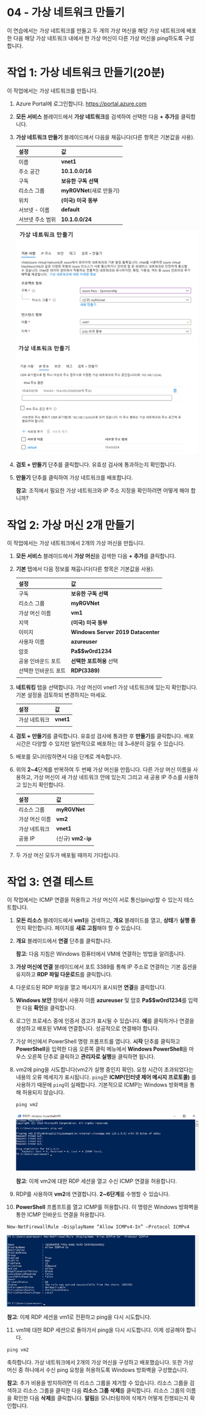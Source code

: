 ﻿---
wts:
    title: '04 - 가상 네트워크 만들기(20분)'
    module: '모듈 02 - 핵심 Azure 서비스(워크로드)'
---
# 04 - 가상 네트워크 만들기

이 연습에서는 가상 네트워크를 만들고 두 개의 가상 머신을 해당 가상 네트워크에 배포한 다음 해당 가상 네트워크 내에서 한 가상 머신이 다른 가상 머신을 ping하도록 구성합니다.

# 작업 1: 가상 네트워크 만들기(20분)

이 작업에서는 가상 네트워크를 만듭니다. 

1. Azure Portal에 로그인합니다. <a href="https://portal.azure.com" target="_blank"><span style="color: #0066cc;" color="#0066cc">https://portal.azure.com</span></a>

2. **모든 서비스** 블레이드에서 **가상 네트워크**를 검색하여 선택한 다음 **+ 추가**를 클릭합니다. 

3. **가상 네트워크 만들기** 블레이드에서 다음을 채웁니다(다른 항목은 기본값을 사용).

    | 설정 | 값 | 
    | --- | --- |
    | 이름 | **vnet1** |
    | 주소 공간 |**10.1.0.0/16** |
    | 구독 | **보유한 구독 선택** |
    | 리소스 그룹 | **myRGVNet**(새로 만들기) |
    | 위치 | **(미국) 미국 동부** |
    | 서브넷 - 이름 | **default** |
    | 서브넷 주소 범위 | **10.1.0.0/24** |

    ![기본 필드를 사용하여 가상 네트워크 블레이드 만들기의 "기본" 단계 스크린샷.](../images/0301a.png)
    ![기본 필드를 사용하여 가상 네트워크 블레이드 만들기의 "IP 주소" 단계 스크린샷.](../images/0301b.png)

5. **검토 + 만들기** 단추를 클릭합니다. 유효성 검사에 통과하는지 확인합니다.

6. **만들기** 단추를 클릭하여 가상 네트워크를 배포합니다. 

    **참고**: 조직에서 필요한 가상 네트워크와 IP 주소 지정을 확인하려면 어떻게 해야 합니까?

# 작업 2: 가상 머신 2개 만들기

이 작업에서는 가상 네트워크에서 2개의 가상 머신을 만듭니다. 

1. **모든 서비스** 블레이드에서 **가상 머신**을 검색한 다음 **+ 추가**를 클릭합니다. 

2. **기본** 탭에서 다음 정보를 채웁니다(다른 항목은 기본값을 사용).

   | 설정 | 값 | 
   | --- | --- |
   | 구독 | **보유한 구독 선택**  |
   | 리소스 그룹 |  **myRGVNet** |
   | 가상 머신 이름 | **vm1**|
   | 지역 | **(미국) 미국 동부** |
   | 이미지 | **Windows Server 2019 Datacenter** |
   | 사용자 이름| **azureuser** |
   | 암호| **Pa$$w0rd1234** |
   | 공용 인바운드 포트| **선택한 포트허용** 선택  |
   | 선택한 인바운드 포트| **RDP(3389)** |
   |||

3. **네트워킹** 탭을 선택합니다. 가상 머신이 vnet1 가상 네트워크에 있는지 확인합니다. 기본 설정을 검토하되 변경하지는 마세요. 

   | 설정 | 값 | 
   | --- | --- |
   | 가상 네트워크 | **vnet1** |
   |||

4. **검토 + 만들기**를 클릭합니다. 유효성 검사에 통과한 후 **만들기**를 클릭합니다. 배포 시간은 다양할 수 있지만 일반적으로 배포하는 데 3~6분이 걸릴 수 있습니다.

5. 배포를 모니터링하면서 다음 단계로 계속합니다. 

6. 위의 **2~4**단계를 반복하여 두 번째 가상 머신을 만듭니다. 다른 가상 머신 이름을 사용하고, 가상 머신이 새 가상 네트워크 안에 있는지 그리고 새 공용 IP 주소를 사용하고 있는지 확인합니다.

    | 설정 | 값 |
    | --- | --- |
    | 리소스 그룹 | **myRGVNet** |
    | 가상 머신 이름 |  **vm2** |
    | 가상 네트워크 | **vnet1** |
    | 공용 IP | (신규) **vm2-ip** |
    |||

7. 두 가상 머신 모두가 배포될 때까지 기다립니다. 

# 작업 3: 연결 테스트 

이 작업에서는 ICMP 연결을 허용하고 가상 머신이 서로 통신(ping)할 수 있는지 테스트합니다. 

1. **모든 리소스** 블레이드에서 **vm1**을 검색하고, **개요** 블레이드를 열고, **상태**가 **실행 중**인지 확인합니다. 페이지를 **새로 고침**해야 할 수 있습니다.

2. **개요** 블레이드에서 **연결** 단추를 클릭합니다.

    **참고**: 다음 지침은 Windows 컴퓨터에서 VM에 연결하는 방법을 알려줍니다. 

3. **가상 머신에 연결** 블레이드에서 포트 3389를 통해 IP 주소로 연결하는 기본 옵션을 유지하고 **RDP 파일 다운로드**를 클릭합니다.

4. 다운로드된 RDP 파일을 열고 메시지가 표시되면 **연결**을 클릭합니다. 

5. **Windows 보안** 창에서 사용자 이름 **azureuser** 및 암호 **Pa$$w0rd1234**를 입력한 다음 **확인**을 클릭합니다.

6. 로그인 프로세스 중에 인증서 경고가 표시될 수 있습니다. **예**를 클릭하거나 연결을 생성하고 배포된 VM에 연결합니다. 성공적으로 연결해야 합니다.

7. 가상 머신에서 PowerShell 명령 프롬프트를 엽니다. **시작** 단추를 클릭하고 **PowerShell**을 입력한 다음 오른쪽 클릭 메뉴에서 **Windows PowerShell**을 마우스 오른쪽 단추로 클릭하고 **관리자로 실행**을 클릭하면 됩니다.

8. vm2에 ping을 시도합니다(vm2가 실행 중인지 확인). 요청 시간이 초과되었다는 내용의 오류 메세지가 표시됩니다.  `ping`은 **ICMP(인터넷 제어 메시지 프로토콜)** 를 사용하기 때문에 `ping`이 실패합니다. 기본적으로 ICMP는 Windows 방화벽을 통해 허용되지 않습니다.


   ```PowerShell
   ping vm2
   ```
   
   ![ping vm2 명령을 완료한 후 명령이 성공적으로 완료되지 못했음을 나타내는 출력이 표시된 PowerShell 명령 프롬프트의 스크린샷.](../images/0302.png)

    **참고**: 이제 vm2에 대한 RDP 세션을 열고 수신 ICMP 연결을 허용합니다.

9. RDP를 사용하여 **vm2**에 연결합니다. **2~6단계**를 수행할 수 있습니다.

10. **PowerShell** 프롬프트를 열고 ICMP를 허용합니다. 이 명령은 Windows 방화벽을 통한 ICMP 인바운드 연결을 허용합니다.

   ```PowerShell
   New-NetFirewallRule –DisplayName “Allow ICMPv4-In” –Protocol ICMPv4
   ```
   ![New-NetFirewallRule DisplayName Allow ICMPv4-In –Protocol ICMPv4 명령을 완료한 후 명령이 성공했음을 나타내는 출력이 표시된 PowerShell 명령 프롬프트의 스크린샷.](../images/0303.png)

   **참고**: 이제 RDP 세션을 vm1로 전환하고 ping을 다시 시도합니다.

11. vm1에 대한 RDP 세션으로 돌아가서 ping을 다시 시도합니다. 이제 성공해야 합니다. 

   ```PowerShell
   ping vm2
   ```

축하합니다. 가상 네트워크에서 2개의 가상 머신을 구성하고 배포했습니다. 또한 가상 머신 중 하나에서 수신 ping 요청을 허용하도록 Windows 방화벽을 구성했습니다. 

**참고**: 추가 비용을 방지하려면 이 리소스 그룹을 제거할 수 있습니다. 리소스 그룹을 검색하고 리소스 그룹을 클릭한 다음 **리소스 그룹 삭제**를 클릭합니다. 리소스 그룹의 이름을 확인한 다음 **삭제**를 클릭합니다. **알림**을 모니터링하여 삭제가 어떻게 진행되는지 확인합니다.
